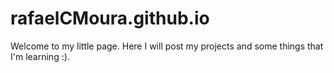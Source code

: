 # rafaelCMoura.github.io

Welcome to my little page. Here I will post my projects and some things that I'm learning :).
